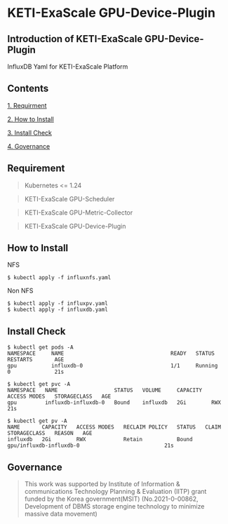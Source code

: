 # KETI-ExaScale GPU-Device-Plugin
## Introduction of KETI-ExaScale GPU-Device-Plugin
InfluxDB Yaml for KETI-ExaScale Platform

## Contents
[1. Requirment](#requirement)

[2. How to Install](#how-to-install)

[3. Install Check](#install-check)

[4. Governance](#governance)
## Requirement
> Kubernetes <= 1.24

> KETI-ExaScale GPU-Scheduler

> KETI-ExaScale GPU-Metric-Collector

> KETI-ExaScale GPU-Device-Plugin
## How to Install
NFS

    $ kubectl apply -f influxnfs.yaml
Non NFS

    $ kubectl apply -f influxpv.yaml
    $ kubectl apply -f influxdb.yaml
## Install Check

    $ kubectl get pods -A
    NAMESPACE     NAME                                  READY   STATUS      RESTARTS       AGE
    gpu           influxdb-0                            1/1     Running     0              21s

    $ kubectl get pvc -A
    NAMESPACE   NAME                  STATUS   VOLUME     CAPACITY   ACCESS MODES   STORAGECLASS   AGE
    gpu         influxdb-influxdb-0   Bound    influxdb   2Gi        RWX                           21s

    $ kubectl get pv -A
    NAME       CAPACITY   ACCESS MODES   RECLAIM POLICY   STATUS   CLAIM                     STORAGECLASS   REASON   AGE
    influxdb   2Gi        RWX            Retain           Bound    gpu/influxdb-influxdb-0                           21s

## Governance
> This work was supported by Institute of Information & communications Technology Planning & Evaluation (IITP) grant funded by the Korea government(MSIT) (No.2021-0-00862, Development of DBMS storage engine technology to minimize massive data movement)